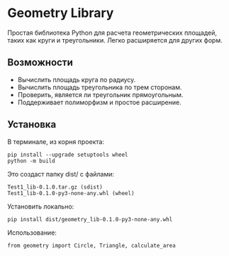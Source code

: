 # Geometry Library

Простая библиотека Python для расчета геометрических площадей, таких как круги и треугольники. Легко расширяется для других форм.

## Возможности

- Вычислить площадь круга по радиусу.
- Вычислить площадь треугольника по трем сторонам.
- Проверить, является ли треугольник прямоугольным.
- Поддерживает полиморфизм и простое расширение.

## Установка

В терминале, из корня проекта:
```
pip install --upgrade setuptools wheel
python -m build
```
Это создаст папку dist/ с файлами:
```
Test1_lib-0.1.0.tar.gz (sdist)
Test1_lib-0.1.0-py3-none-any.whl (wheel)
```
Установить локально:
```
pip install dist/geometry_lib-0.1.0-py3-none-any.whl
```

Использование:
```
from geometry import Circle, Triangle, calculate_area
```

